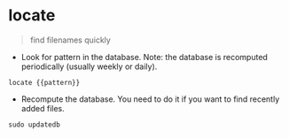 # locate

> find filenames quickly

- Look for pattern in the database. Note: the database is recomputed periodically (usually weekly or daily).

`locate {{pattern}}`

- Recompute the database. You need to do it if you want to find recently added files.

`sudo updatedb`
